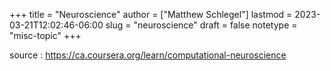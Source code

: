 +++
title = "Neuroscience"
author = ["Matthew Schlegel"]
lastmod = 2023-03-21T12:02:46-06:00
slug = "neuroscience"
draft = false
notetype = "misc-topic"
+++

source
: <https://ca.coursera.org/learn/computational-neuroscience>
